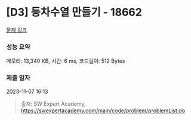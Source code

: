 # [D3] 등차수열 만들기 - 18662 

[문제 링크](https://swexpertacademy.com/main/code/problem/problemDetail.do?contestProbId=AYo-e9EKmGoDFAQI) 

### 성능 요약

메모리: 13,340 KB, 시간: 6 ms, 코드길이: 512 Bytes

### 제출 일자

2023-11-07 16:13



> 출처: SW Expert Academy, https://swexpertacademy.com/main/code/problem/problemList.do